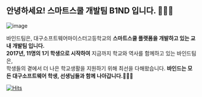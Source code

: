 ## 안녕하세요! 스마트스쿨 개발팀 B1ND 입니다. 🙋🏻‍♂️

![image](https://user-images.githubusercontent.com/52942409/141412467-aaab2ef3-040c-43e3-8a6b-51cec7a13109.png)

바인드팀은, 대구소프트웨어마이스터고등학교의 **스마트스쿨 플랫폼을 개발하고 있는 교내 개발팀 입니다.** <br>
**2017년, 11명의 1기 학생으로 시작하여** 지금까지 학교와 역사를 함께하고 있는 바인드팀은, <br> 학생들의 곁에서 더 나은 학교생활을 지원하기 위해 최선을 다해왔습니다. **바인드는 모든 대구소프트웨어 학생, 선생님들과 함께 나아갑니다.🏃🏻‍♂️**

[![Hits](https://hits.seeyoufarm.com/api/count/incr/badge.svg?url=https%3A%2F%2Fgithub.com%2FTeam-B1ND&count_bg=%2379C83D&title_bg=%23555555&icon=&icon_color=%23E7E7E7&title=hits&edge_flat=false)](https://hits.seeyoufarm.com)
